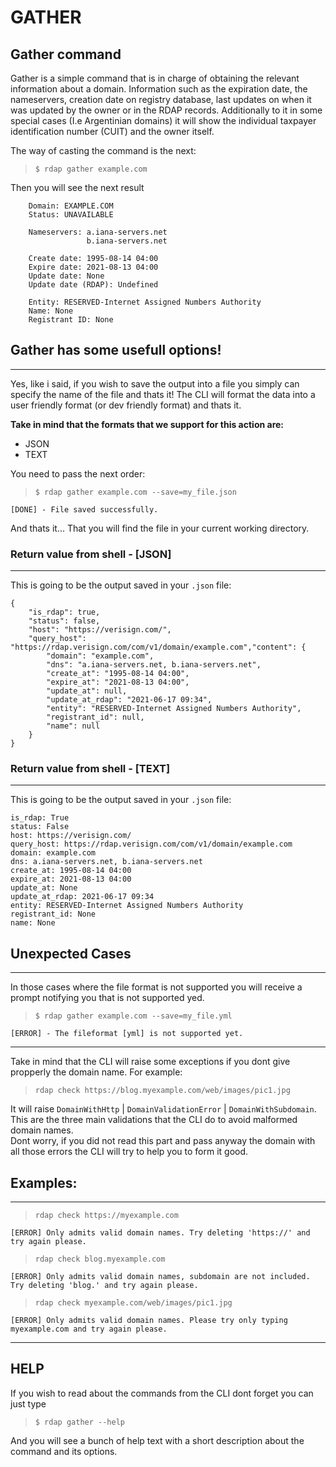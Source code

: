 # GATHER

## Gather command
Gather is a simple command that is in charge of obtaining the relevant information about a domain. Information such as the expiration date, the nameservers, 
creation date on registry database, last updates on when it was updated by the owner or in the RDAP records.
Additionally to it in some special cases (I.e Argentinian domains) it will show the individual taxpayer identification number (CUIT) and the owner itself.

The way of casting the command is the next:

> `$ rdap gather example.com`

Then you will see the next result

        Domain: EXAMPLE.COM
        Status: UNAVAILABLE

        Nameservers: a.iana-servers.net
                     b.iana-servers.net

        Create date: 1995-08-14 04:00
        Expire date: 2021-08-13 04:00
        Update date: None
        Update date (RDAP): Undefined

        Entity: RESERVED-Internet Assigned Numbers Authority
        Name: None
        Registrant ID: None

## Gather has some usefull options!
------------------------------------------------------------

Yes, like i said, if you wish to save the output into a file you simply can specify the name of the file and thats it! The CLI will format the data into a user friendly format (or dev friendly format) and thats it.

**Take in mind that the formats that we support for this action are:**
* JSON
* TEXT

You need to pass the next order:

> `$ rdap gather example.com --save=my_file.json`

    [DONE] - File saved successfully.

And thats it... That you will find the file in your current working directory. 

### Return value from shell - [JSON]
------------------------------------------------------------
This is going to be the output saved in your `.json` file:

    {
        "is_rdap": true,
        "status": false,
        "host": "https://verisign.com/",
        "query_host": "https://rdap.verisign.com/com/v1/domain/example.com","content": {
            "domain": "example.com",
            "dns": "a.iana-servers.net, b.iana-servers.net",
            "create_at": "1995-08-14 04:00",
            "expire_at": "2021-08-13 04:00",
            "update_at": null,
            "update_at_rdap": "2021-06-17 09:34",
            "entity": "RESERVED-Internet Assigned Numbers Authority",
            "registrant_id": null,
            "name": null
        }
    }

### Return value from shell - [TEXT]
------------------------------------------------------------
This is going to be the output saved in your `.json` file:

    is_rdap: True
    status: False
    host: https://verisign.com/
    query_host: https://rdap.verisign.com/com/v1/domain/example.com
    domain: example.com
    dns: a.iana-servers.net, b.iana-servers.net
    create_at: 1995-08-14 04:00
    expire_at: 2021-08-13 04:00
    update_at: None
    update_at_rdap: 2021-06-17 09:34
    entity: RESERVED-Internet Assigned Numbers Authority
    registrant_id: None
    name: None


## Unexpected Cases
--------------------------------------------------------

In those cases where the file format is not supported you will receive a prompt notifying you that is not supported yed.

> `$ rdap gather example.com --save=my_file.yml`

    [ERROR] - The fileformat [yml] is not supported yet.

--------------------------------------------------------

Take in mind that the CLI will raise some exceptions if you dont give propperly the domain name. For example: 

> `rdap check https://blog.myexample.com/web/images/pic1.jpg`

It will raise `DomainWithHttp` | `DomainValidationError` | `DomainWithSubdomain`. This are the three main validations that the CLI do to avoid malformed domain names. \
Dont worry, if you did not read this part and pass anyway the domain with all those errors the CLI will try to help you to form it good.

## Examples:
------------------------------------------------------------
> `rdap check https://myexample.com`

    [ERROR] Only admits valid domain names. Try deleting 'https://' and try again please.

> `rdap check blog.myexample.com`

    [ERROR] Only admits valid domain names, subdomain are not included. Try deleting 'blog.' and try again please.

> `rdap check myexample.com/web/images/pic1.jpg`

    [ERROR] Only admits valid domain names. Please try only typing myexample.com and try again please.

--------------------------------------------------------

## HELP
If you wish to read about the commands from the CLI dont forget you can just type

> `$ rdap gather --help`

And you will see a bunch of help text with a short description about the command and its options.